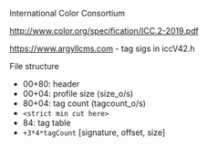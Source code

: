 International Color Consortium

http://www.color.org/specification/ICC.2-2019.pdf

https://www.argyllcms.com - tag sigs in iccV42.h

File structure

- 00+80: header
 - 00+04: profile size (size_o/s)
- 80+04: tag count (tagcount_o/s)
- `<strict min cut here>`
- 84: tag table
 - `+3*4*tagCount` [signature, offset, size]
